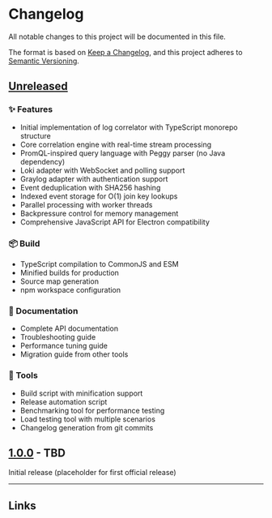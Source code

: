 # Changelog

All notable changes to this project will be documented in this file.

The format is based on [Keep a Changelog](https://keepachangelog.com/en/1.0.0/),
and this project adheres to [Semantic Versioning](https://semver.org/spec/v2.0.0.html).

## [Unreleased]

### ✨ Features

- Initial implementation of log correlator with TypeScript monorepo structure
- Core correlation engine with real-time stream processing
- PromQL-inspired query language with Peggy parser (no Java dependency)
- Loki adapter with WebSocket and polling support
- Graylog adapter with authentication support
- Event deduplication with SHA256 hashing
- Indexed event storage for O(1) join key lookups
- Parallel processing with worker threads
- Backpressure control for memory management
- Comprehensive JavaScript API for Electron compatibility

### 📦 Build

- TypeScript compilation to CommonJS and ESM
- Minified builds for production
- Source map generation
- npm workspace configuration

### 📝 Documentation

- Complete API documentation
- Troubleshooting guide
- Performance tuning guide
- Migration guide from other tools

### 🔧 Tools

- Build script with minification support
- Release automation script
- Benchmarking tool for performance testing
- Load testing tool with multiple scenarios
- Changelog generation from git commits

## [1.0.0] - TBD

Initial release (placeholder for first official release)

---

## Links

[Unreleased]: https://github.com/liquescent/log-correlator/compare/v1.0.0...HEAD
[1.0.0]: https://github.com/liquescent/log-correlator/releases/tag/v1.0.0